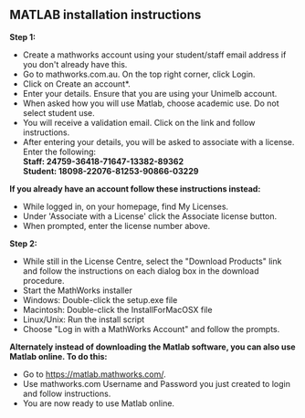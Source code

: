 <h2> MATLAB installation instructions </h2>

<b>Step 1: </b> <br>

- Create a mathworks account using your student/staff email address if you don't already have this.
- Go to mathworks.com.au. On the top right corner, click Login.
- Click on Create an account*.
- Enter your details. Ensure that you are using your Unimelb account. 
- When asked how you will use Matlab, choose academic use. Do not select student use.
- You will receive a validation email. Click on the link and follow instructions.
- After entering your details, you will be asked to associate with a license. Enter the following:<br>
        <b> Staff:  24759-36418-71647-13382-89362 <br>
        Student:  18098-22076-81253-90866-03229</b>

<b> If you already have an account follow these instructions instead: </b> <br>

- While logged in, on your homepage, find My Licenses.
- Under 'Associate with a License' click the Associate license button.
- When prompted, enter the license number above.
 
<b>Step 2: </b> <br>

- While still in the License Centre, select the "Download Products" link and follow the instructions on each dialog box in the download procedure.
- Start the MathWorks installer
- Windows: Double-click the setup.exe file
- Macintosh: Double-click the InstallForMacOSX file
- Linux/Unix: Run the install script
- Choose "Log in with a MathWorks Account" and follow the prompts.

<b>Alternately instead of downloading the Matlab software, you can also use Matlab online. To do this:</b>

- Go to https://matlab.mathworks.com/. 
- Use mathworks.com Username and Password you just created to login and follow instructions.
- You are now ready to use Matlab online.
